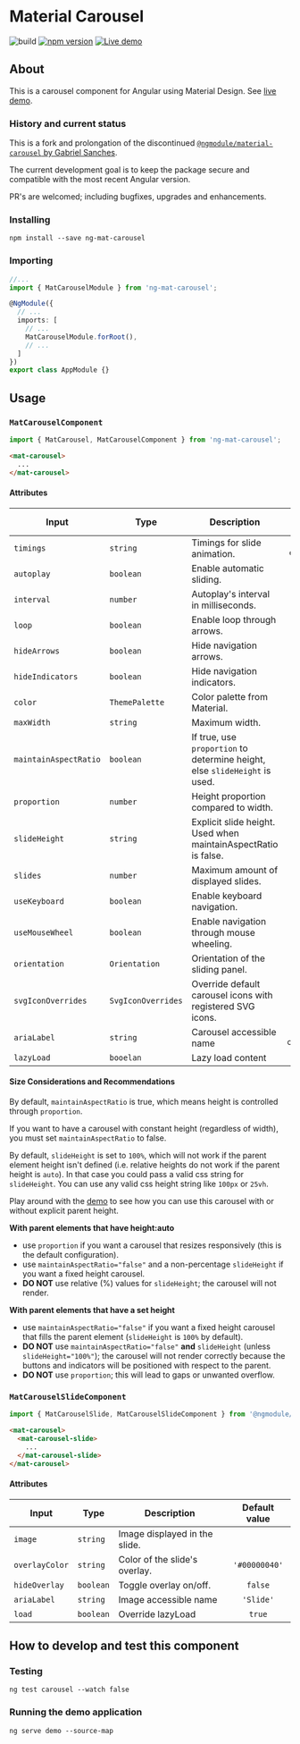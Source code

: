 # Material Carousel
![build](https://github.com/ralftar/ng-mat-carousel/workflows/Tests/badge.svg?branch=master&event=push)
[![npm version](https://badge.fury.io/js/ng-mat-carousel.svg)](https://badge.fury.io/js/ng-mat-carousel)
[![Live demo](https://img.shields.io/badge/demo-blue.svg)](https://ralftar.github.io/ng-mat-carousel/)


## About
This is a carousel component for Angular using Material Design. See [live demo](https://ralftar.github.io/ng-mat-carousel/).

### History and current status

This is a fork and prolongation of the discontinued [```@ngmodule/material-carousel``` by Gabriel Sanches](https://github.com/gbrlsnchs/material2-carousel).

The current development goal is to keep the package secure and compatible with the most recent Angular version. 

PR's are welcomed; including bugfixes, upgrades and enhancements.

### Installing
`npm install --save ng-mat-carousel`

### Importing
```typescript
//...
import { MatCarouselModule } from 'ng-mat-carousel';

@NgModule({
  // ...
  imports: [
    // ...
    MatCarouselModule.forRoot(),
    // ...
  ]
})
export class AppModule {}
```

## Usage
### `MatCarouselComponent`
```typescript
import { MatCarousel, MatCarouselComponent } from 'ng-mat-carousel';
```
```html
<mat-carousel>
  ...
</mat-carousel>
```
#### Attributes
| Input                 |  Type              | Description                                                                | Default value       |
| --------------------- | ------------------ | -------------------------------------------------------------------------- | :-----------------: |
| `timings`             | `string`           | Timings for slide animation.                                               | `'250ms ease-in'`   |
| `autoplay`            | `boolean`          | Enable automatic sliding.                                                  | `true`              |
| `interval`            | `number`           | Autoplay's interval in milliseconds.                                       | `5000`              |
| `loop`                | `boolean`          | Enable loop through arrows.                                                | `true`              |
| `hideArrows`          | `boolean`          | Hide navigation arrows.                                                    | `false`             |
| `hideIndicators`      | `boolean`          | Hide navigation indicators.                                                | `false`             |
| `color`               | `ThemePalette`     | Color palette from Material.                                               | `'accent'`          |
| `maxWidth`            | `string`           | Maximum width.                                                             | `'auto'`            |
| `maintainAspectRatio` | `boolean`          | If true, use `proportion` to determine height, else `slideHeight` is used. | `true`              |
| `proportion`          | `number`           | Height proportion compared to width.                                       | `25`                |
| `slideHeight`         | `string`           | Explicit slide height. Used when maintainAspectRatio is false.             | `'100%'`            |
| `slides`              | `number`           | Maximum amount of displayed slides.                                        |                     |
| `useKeyboard`         | `boolean`          | Enable keyboard navigation.                                                | `true`              |
| `useMouseWheel`       | `boolean`          | Enable navigation through mouse wheeling.                                  | `false`             |
| `orientation`         | `Orientation`      | Orientation of the sliding panel.                                          | `'ltr'`             |
| `svgIconOverrides`    | `SvgIconOverrides` | Override default carousel icons with registered SVG icons.                 |                     |
| `ariaLabel`           | `string`           | Carousel accessible name                                                   | `'Sliding carousel'`|
| `lazyLoad`            | `booelan`          | Lazy load content                                                          | false               |

#### Size Considerations and Recommendations
By default, `maintainAspectRatio` is true, which means height is controlled through `proportion`.

If you want to have a carousel with constant height (regardless of width), you must set `maintainAspectRatio` to false.

By default, `slideHeight` is set to `100%`, which will not work if the parent element height isn't defined (i.e. relative heights do not work if the parent height is `auto`). In that case you could pass a valid css string for `slideHeight`. You can use any valid css height string like `100px` or `25vh`.

Play around with the [demo](https://ralftar.github.io/ng-mat-carousel) to see how you can use this carousel with or without explicit parent height.

**With parent elements that have height:auto**
* use `proportion` if you want a carousel that resizes responsively (this is the default configuration).
* use `maintainAspectRatio="false"` and a non-percentage `slideHeight` if you want a fixed height carousel.
* **DO NOT** use relative (%) values for `slideHeight`; the carousel will not render.

**With parent elements that have a set height**
* use `maintainAspectRatio="false"` if you want a fixed height carousel that fills the parent element (`slideHeight` is `100%` by default).
* **DO NOT** use `maintainAspectRatio="false"` **and** `slideHeight` (unless `slideHeight="100%"`); the carousel will not render correctly because the buttons and indicators will be positioned with respect to the parent.
* **DO NOT** use `proportion`; this will lead to gaps or unwanted overflow.

### `MatCarouselSlideComponent`
```typescript
import { MatCarouselSlide, MatCarouselSlideComponent } from '@ngmodule/material-carousel';
```
```html
<mat-carousel>
  <mat-carousel-slide>
    ...
  </mat-carousel-slide>
</mat-carousel>
```
#### Attributes
| Input          | Type      | Description                   | Default value |
| -------------- | --------- | ----------------------------- | :-----------: |
| `image`        | `string`  | Image displayed in the slide. |               |
| `overlayColor` | `string`  | Color of the slide's overlay. | `'#00000040'` |
| `hideOverlay`  | `boolean` | Toggle overlay on/off.        | `false`       |
| `ariaLabel`    | `string`  | Image accessible name         | `'Slide'`     |
| `load`         | `boolean` | Override lazyLoad             | `true`        |


## How to develop and test this component

### Testing
`ng test carousel --watch false`
### Running the demo application
`ng serve demo --source-map`
